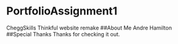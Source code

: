 # PortfolioAssignment1
CheggSkills Thinkful website remake
##About Me
Andre Hamilton
##Special Thanks
Thanks for checking it out. 
